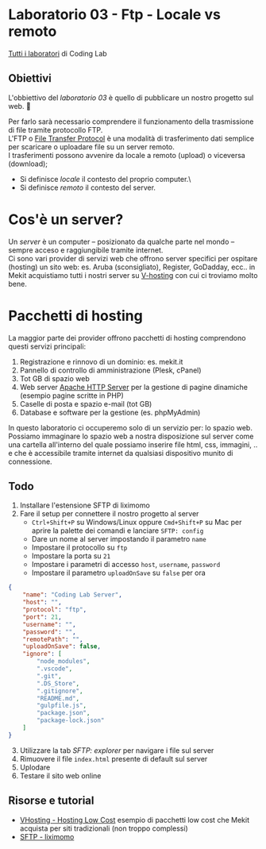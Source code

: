 # Laboratorio 03 - Ftp - Locale vs remoto
[Tutti i laboratori](https://github.com/Mekit/coding-lab) di Coding Lab

## Obiettivi

L'obbiettivo del *laboratorio 03* è quello di pubblicare un nostro progetto sul web. 🚀 

Per farlo sarà necessario comprendere il funzionamento della trasmissione di file tramite protocollo FTP.\
L'FTP o [File Transfer Protocol](https://it.wikipedia.org/wiki/File_Transfer_Protocol) è una modalità di trasferimento dati semplice per scaricare o uploadare file su un server remoto.\
I trasferimenti possono avvenire da locale a remoto (upload) o viceversa (download);

- Si definisce <em>locale</em> il contesto del proprio computer.\
- Si definisce <em>remoto</em> il contesto del server.

# Cos'è un server?
Un <em>server</em> è un computer – posizionato da qualche parte nel mondo – sempre acceso e raggiungibile tramite internet.\
Ci sono vari provider di servizi web che offrono server specifici per ospitare (hosting) un sito web: es. Aruba (sconsigliato), Register, GoDadday, ecc.. in Mekit acquistiamo tutti i nostri server su [V-hosting](https://www.vhosting-it.com/) con cui ci troviamo molto bene.

# Pacchetti di hosting
La maggior parte dei provider offrono pacchetti di hosting comprendono questi servizi principali:

1. Registrazione e rinnovo di un dominio: es. mekit.it
2. Pannello di controllo di amministrazione (Plesk, cPanel)
3. Tot GB di spazio web
4. Web server [Apache HTTP Server](https://it.wikipedia.org/wiki/Apache_HTTP_Server) per la gestione di pagine dinamiche (esempio pagine scritte in PHP)
5. Caselle di posta e spazio e-mail (tot GB)
6. Database e software per la gestione (es. phpMyAdmin)

In questo laboratorio ci occuperemo solo di un servizio per: lo spazio web. \
Possiamo immaginare lo spazio web a nostra disposizione sul server come una cartella all'interno del quale possiamo inserire file html, css, immagini, .. e che è accessibile tramite internet da qualsiasi dispositivo munito di connessione.

## Todo

1. Installare l'estensione SFTP di liximomo
2. Fare il setup per connettere il nostro progetto al server
   - `Ctrl+Shift+P` su Windows/Linux oppure `Cmd+Shift+P` su Mac per aprire la palette dei comandi e lanciare `SFTP: config`
   - Dare un nome al server impostando il parametro `name`
   - Impostare il protocollo su `ftp`
   - Impostare la porta su `21`
   - Impostare i parametri di accesso `host`, `username`, `password`
   - Impostare il parametro `uploadOnSave` su `false` per ora

```json
{
    "name": "Coding Lab Server",
    "host": "",
    "protocol": "ftp",
    "port": 21,
    "username": "",
    "password": "",
    "remotePath": "",
    "uploadOnSave": false,
    "ignore": [
        "node_modules",
        ".vscode",
        ".git",
        ".DS_Store",
        ".gitignore",
        "README.md",
        "gulpfile.js",
        "package.json",
        "package-lock.json"
    ]
}
```
3. Utilizzare la tab *SFTP: explorer* per navigare i file sul server
4. Rimuovere il file `index.html` presente di default sul server
5. Uplodare 
5. Testare il sito web online


## Risorse e tutorial
- [VHosting - Hosting Low Cost](https://www.vhosting-it.com/hosting-low-cost/) esempio di pacchetti low cost che Mekit acquista per siti tradizionali (non troppo complessi)
- [SFTP - liximomo](https://marketplace.visualstudio.com/items?itemName=liximomo.sftp)


